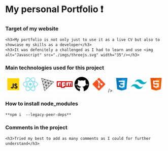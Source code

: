 ### <h1>My personal Portfolio :exclamation:</h1>

### Target of my website

    <h3>My portfolio is not only just to use it as a live CV but also to showcase my skills as a developer</h3>
    <h3>It was defenitely a challenged as I had to learn and use <img alt="Javascript" src="./imgs/threejs.svg" width="35"/></h3>

### Main technologies used for this project

<p>
  <img alt="Javascript" src="./imgs/javascript.gif" width="50"/>
  <img alt="React" src="./imgs/react.png" width="50"/>
  <img alt="ThreeJs" src="./imgs/threejs.svg" width="50"/>
  <img alt="npm" src="./imgs/npm.png" width="50"/>
  <img alt="github actions" src="./imgs/github.png" width="50"/>
  <img alt="git" src="./imgs/git.png" width="50"/>
  />
  <img alt="Css" src="./imgs/css3.png" width="50"/>
  <img alt="tailwind" src="./imgs/tailwindcss.png" width="50"/>
  <img alt="html5" src="./imgs/html5.png" width="50"/>
</p>

### How to install node_modules

    **npm i  --legacy-peer-deps**

### Comments in the project

    <h3>Tried my best to add as many comments as I could for further understand</h3>
